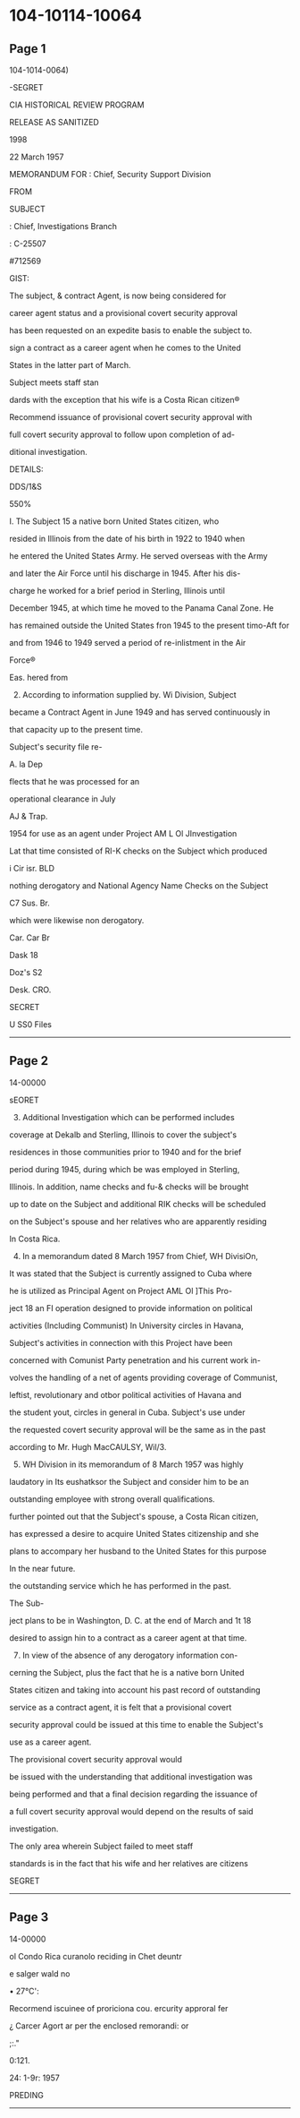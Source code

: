 # 104-10114-10064

## Page 1

104-1014-0064)

-SEGRET

CIA HISTORICAL REVIEW PROGRAM

RELEASE AS SANITIZED

1998

22 March 1957

MEMORANDUM FOR : Chief, Security Support Division

FROM

SUBJECT

: Chief, Investigations Branch

: C-25507

#712569

GIST:

The subject, & contract Agent, is now being considered for

career agent status and a provisional covert security approval

has been requested on an expedite basis to enable the subject to.

sign a contract as a career agent when he comes to the United

States in the latter part of March.

Subject meets staff stan

dards with the exception that his wife is a Costa Rican citizen®

Recommend issuance of provisional covert security approval with

full covert security approval to follow upon completion of ad-

ditional investigation.

DETAILS:

DDS/1&S

550%

I. The Subject 15 a native born United States citizen, who

resided in Illinois from the date of his birth in 1922 to 1940 when

he entered the United States Army. He served overseas with the Army

and later the Air Force until his discharge in 1945. After his dis-

charge he worked for a brief period in Sterling, Illinois until

December 1945, at which time he moved to the Panama Canal Zone. He

has remained outside the United States fron 1945 to the present timo-Aft for

and from 1946 to 1949 served a period of re-inlistment in the Air

Force®

Eas. hered from

2. According to information supplied by. Wi Division, Subject

became a Contract Agent in June 1949 and has served continuously in

that capacity up to the present time.

Subject's security file re-

A. la Dep

flects that he was processed for an

operational clearance in July

AJ & Trap.

1954 for use as an agent under Project AM L Ol JInvestigation

Lat that time consisted of RI-K checks on the Subject which produced

i Cir isr. BLD

nothing derogatory and National Agency Name Checks on the Subject

C7 Sus. Br.

which were likewise non derogatory.

Car. Car Br

Dask 18

Doz's S2

Desk. CRO.

SECRET

U SS0 Files

---

## Page 2

14-00000

sEORET

3. Additional Investigation which can be performed includes

coverage at Dekalb and Sterling, Illinois to cover the subject's

residences in those communities prior to 1940 and for the brief

period during 1945, during which be was employed in Sterling,

Illinois. In addition, name checks and fu-& checks will be brought

up to date on the Subject and additional RIK checks will be scheduled

on the Subject's spouse and her relatives who are apparently residing

In Costa Rica.

4. In a memorandum dated 8 March 1957 from Chief, WH DivisiOn,

It was stated that the Subject is currently assigned to Cuba where

he is utilized as Principal Agent on Project AML Ol ]This Pro-

ject 18 an FI operation designed to provide information on political

activities (Including Communist) In University circles in Havana,

Subject's activities in connection with this Project have been

concerned with Comunist Party penetration and his current work in-

volves the handling of a net of agents providing coverage of Communist,

leftist, revolutionary and otbor political activities of Havana and

the student yout, circles in general in Cuba. Subject's use under

the requested covert security approval will be the same as in the past

according to Mr. Hugh MacCAULSY, Wil/3.

5. WH Division in its memorandum of 8 March 1957 was highly

laudatory in Its eushatksor the Subject and consider him to be an

outstanding employee with strong overall qualifications.

further pointed out that the Subject's spouse, a Costa Rican citizen,

has expressed a desire to acquire United States citizenship and she

plans to accompary her husband to the United States for this purpose

In the near future.

the outstanding service which he has performed in the past.

The Sub-

ject plans to be in Washington, D. C. at the end of March and 1t 18

desired to assign hin to a contract as a career agent at that time.

7. In view of the absence of any derogatory information con-

cerning the Subject, plus the fact that he is a native born United

States citizen and taking into account his past record of outstanding

service as a contract agent, it is felt that a provisional covert

security approval could be issued at this time to enable the Subject's

use as a career agent.

The provisional covert security approval would

be issued with the understanding that additional investigation was

being performed and that a final decision regarding the issuance of

a full covert security approval would depend on the results of said

investigation.

The only area wherein Subject failed to meet staff

standards is in the fact that his wife and her relatives are citizens

SEGRET

---

## Page 3

14-00000

ol Condo Rica curanolo reciding in Chet deuntr

e salger wald no

• 27°C':

Recormend iscuinee of proriciona cou. ercurity approral fer

¿ Carcer Agort ar per the enclosed remorandi: or

;:."

0:121.

24: 1-9r: 1957

PREDING

---

